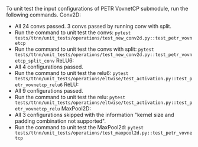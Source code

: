 To unit test the input configurations of PETR VovnetCP submodule, run the following commands.
Conv2D:
- All 24 convs passed. 3 convs passed by running conv with split.
- Run the command to unit test the convs: `pytest tests/ttnn/unit_tests/operations/test_new_conv2d.py::test_petr_vovnetcp`
- Run the command to unit test the convs with split: `pytest tests/ttnn/unit_tests/operations/test_new_conv2d.py::test_petr_vovnetcp_split_conv`
ReLU6:
- All 4 configurations passed.
- Run the command to unit test the relu6: `pytest tests/ttnn/unit_tests/operations/eltwise/test_activation.py::test_petr_vovnetcp_relu6`
ReLU:
- All 9 configurations passed.
- Run the command to unit test the relu: `pytest tests/ttnn/unit_tests/operations/eltwise/test_activation.py::test_petr_vovnetcp_relu`
MaxPool2D:
- All 3 configurations skipped with the information "kernel size and padding combination not supported".
- Run the command to unit test the MaxPool2d: `pytest tests/ttnn/unit_tests/operations/test_maxpool2d.py::test_petr_vovnetcp`
